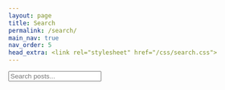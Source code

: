 ```yaml
---
layout: page
title: Search
permalink: /search/
main_nav: true
nav_order: 5
head_extra: <link rel="stylesheet" href="/css/search.css">
---
```


<div id="search-container">
  <input type="text" id="search-input" placeholder="Search posts...">
  <div id="results-container"></div>
</div>

<script src="https://unpkg.com/simple-jekyll-search@latest/dest/simple-jekyll-search.min.js"></script>
<script src="/js/search.js"></script>
